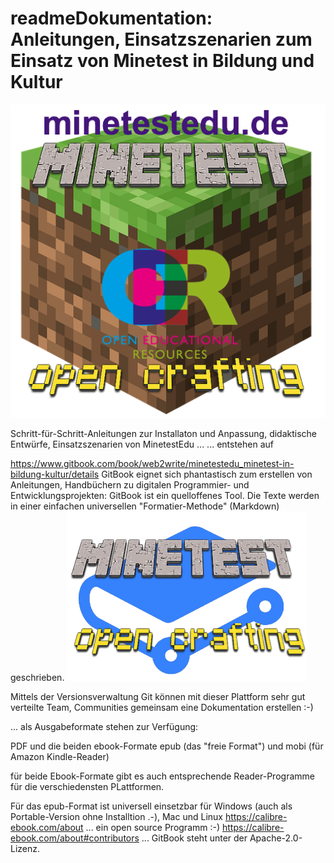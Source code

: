 # readmeDokumentation: Anleitungen, Einsatzszenarien zum Einsatz von Minetest in Bildung und Kultur
![MinecraftEdu-LOGO](https://github.com/minetest4edu/readme-Dokumentation-Anleitungen-Einsatzszenarien-von-Minetest-in-Bildung-und-Kultur/blob/master/minetetEduOPenCraftingMitUrlFinal.png)

Schritt-für-Schritt-Anleitungen zur Installaton und Anpassung, didaktische Entwürfe, Einsatzszenarien von MinetestEdu ...
... entstehen auf

https://www.gitbook.com/book/web2write/minetestedu_minetest-in-bildung-kultur/details
GitBook eignet sich phantastisch zum erstellen von Anleitungen, Handbüchern zu digitalen Programmier- und Entwicklungsprojekten:
GitBook ist  ein quelloffenes Tool. Die Texte werden in einer einfachen universellen "Formatier-Methode" (Markdown) geschrieben. 
![Gitbook Minetest](https://github.com/minetest4edu/readme-Dokumentation-Anleitungen-Einsatzszenarien-von-Minetest-in-Bildung-und-Kultur/blob/master/gitHubMinetest.png)

Mittels der Versionsverwaltung Git können mit dieser Plattform sehr gut verteilte Team, Communities gemeinsam eine Dokumentation erstellen :-)

... als Ausgabeformate stehen zur Verfügung:

PDF und die beiden ebook-Formate epub (das "freie Format") und mobi (für Amazon Kindle-Reader)

für beide Ebook-Formate gibt es auch entsprechende Reader-Programme für die verschiedensten PLattformen.

Für das epub-Format ist universell einsetzbar für Windows (auch als Portable-Version ohne Installtion .-), Mac und Linux
https://calibre-ebook.com/about
... ein open source Programm :-)
https://calibre-ebook.com/about#contributors
...
GitBook steht unter der Apache-2.0-Lizenz.

